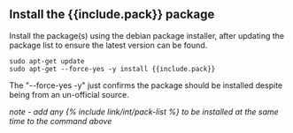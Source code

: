 ## **Install the {{include.pack}} package**

Install the package(s) using the debian package installer, after updating the package list to ensure the latest version can be found.

    sudo apt-get update
    sudo apt-get --force-yes -y install {{include.pack}}
    
The "--force-yes -y" just confirms the package should be installed despite being from an un-official source.

*note - add any {% include link/int/pack-list %} to be installed at the same time to the command above*
